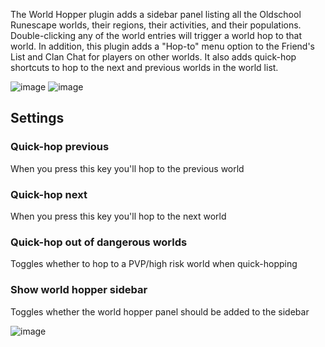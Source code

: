 The World Hopper plugin adds a sidebar panel listing all the Oldschool Runescape worlds, their regions, their activities, and their populations. Double-clicking any of the world entries will trigger a world hop to that world. In addition, this plugin adds a "Hop-to" menu option to the Friend's List and Clan Chat for players on other worlds. It also adds quick-hop shortcuts to hop to the next and previous worlds in the world list.

![image](https://raw.githubusercontent.com/runelite/wiki/master/img/World-Hopper-clan-hop-to.png)
![image](https://raw.githubusercontent.com/runelite/wiki/master/img/World-Hopper-friend-hop-to.png)

## Settings

### Quick-hop previous

When you press this key you'll hop to the previous world

### Quick-hop next

When you press this key you'll hop to the next world

### Quick-hop out of dangerous worlds

Toggles whether to hop to a PVP/high risk world when quick-hopping

### Show world hopper sidebar

Toggles whether the world hopper panel should be added to the sidebar

![image](https://raw.githubusercontent.com/runelite/wiki/master/img/World-Hopper-sidebar.png)
